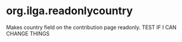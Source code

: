 # org.ilga.readonlycountry
Makes country field on the contribution page readonly.
TEST IF I CAN CHANGE THINGS
